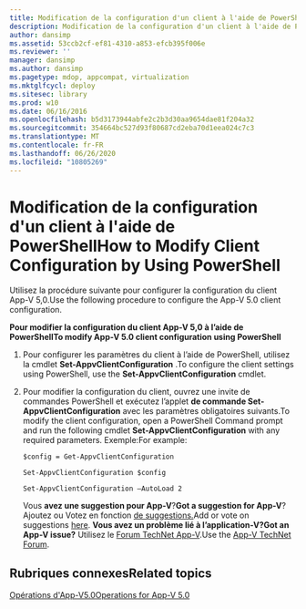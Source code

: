 ```yaml
---
title: Modification de la configuration d'un client à l'aide de PowerShell
description: Modification de la configuration d'un client à l'aide de PowerShell
author: dansimp
ms.assetid: 53ccb2cf-ef81-4310-a853-efcb395f006e
ms.reviewer: ''
manager: dansimp
ms.author: dansimp
ms.pagetype: mdop, appcompat, virtualization
ms.mktglfcycl: deploy
ms.sitesec: library
ms.prod: w10
ms.date: 06/16/2016
ms.openlocfilehash: b5d3173944abfe2c2b3d30aa9654dae81f204a32
ms.sourcegitcommit: 354664bc527d93f80687cd2eba70d1eea024c7c3
ms.translationtype: MT
ms.contentlocale: fr-FR
ms.lasthandoff: 06/26/2020
ms.locfileid: "10805269"
---
```

# <span data-ttu-id="f93fc-103">Modification de la configuration d'un client à l'aide de PowerShell</span><span class="sxs-lookup"><span data-stu-id="f93fc-103">How to Modify Client Configuration by Using PowerShell</span></span>


<span data-ttu-id="f93fc-104">Utilisez la procédure suivante pour configurer la configuration du client App-V 5,0.</span><span class="sxs-lookup"><span data-stu-id="f93fc-104">Use the following procedure to configure the App-V 5.0 client configuration.</span></span>

**<span data-ttu-id="f93fc-105">Pour modifier la configuration du client App-V 5,0 à l’aide de PowerShell</span><span class="sxs-lookup"><span data-stu-id="f93fc-105">To modify App-V 5.0 client configuration using PowerShell</span></span>**

1.  <span data-ttu-id="f93fc-106">Pour configurer les paramètres du client à l’aide de PowerShell, utilisez la cmdlet **Set-AppvClientConfiguration** .</span><span class="sxs-lookup"><span data-stu-id="f93fc-106">To configure the client settings using PowerShell, use the **Set-AppvClientConfiguration** cmdlet.</span></span>

2.  <span data-ttu-id="f93fc-107">Pour modifier la configuration du client, ouvrez une invite de commandes PowerShell et exécutez l’applet **de commande Set-AppvClientConfiguration** avec les paramètres obligatoires suivants.</span><span class="sxs-lookup"><span data-stu-id="f93fc-107">To modify the client configuration, open a PowerShell Command prompt and run the following cmdlet **Set-AppvClientConfiguration** with any required parameters.</span></span> <span data-ttu-id="f93fc-108">Exemple:</span><span class="sxs-lookup"><span data-stu-id="f93fc-108">For example:</span></span>

    `$config = Get-AppvClientConfiguration`

    `Set-AppvClientConfiguration $config`

    `Set-AppvClientConfiguration –AutoLoad 2`

    <span data-ttu-id="f93fc-109">Vous **avez une suggestion pour App-V**?</span><span class="sxs-lookup"><span data-stu-id="f93fc-109">**Got a suggestion for App-V**?</span></span> <span data-ttu-id="f93fc-110">Ajoutez ou Votez en fonction [de suggestions.](http://appv.uservoice.com/forums/280448-microsoft-application-virtualization)</span><span class="sxs-lookup"><span data-stu-id="f93fc-110">Add or vote on suggestions [here](http://appv.uservoice.com/forums/280448-microsoft-application-virtualization).</span></span> **<span data-ttu-id="f93fc-111">Vous avez un problème lié à l’application-V?</span><span class="sxs-lookup"><span data-stu-id="f93fc-111">Got an App-V issue?</span></span>** <span data-ttu-id="f93fc-112">Utilisez le [Forum TechNet App-V](https://social.technet.microsoft.com/Forums/home?forum=mdopappv).</span><span class="sxs-lookup"><span data-stu-id="f93fc-112">Use the [App-V TechNet Forum](https://social.technet.microsoft.com/Forums/home?forum=mdopappv).</span></span>

## <span data-ttu-id="f93fc-113">Rubriques connexes</span><span class="sxs-lookup"><span data-stu-id="f93fc-113">Related topics</span></span>


[<span data-ttu-id="f93fc-114">Opérations d'App-V5.0</span><span class="sxs-lookup"><span data-stu-id="f93fc-114">Operations for App-V 5.0</span></span>](operations-for-app-v-50.md)

 

 





